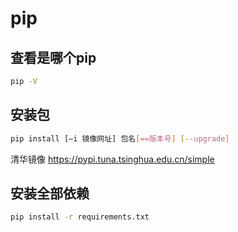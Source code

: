 # pip
## 查看是哪个pip
```sh
pip -V
```
## 安装包
```sh
pip install [–i 镜像网址] 包名[==版本号] [--upgrade]
```
清华镜像 https://pypi.tuna.tsinghua.edu.cn/simple
## 安装全部依赖
```sh
pip install -r requirements.txt
```
